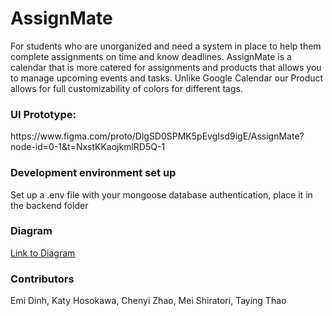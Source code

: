 # AssignMate

For students who are unorganized and need a system in place to help them complete assignments on time and know deadlines. AssignMate is a calendar that is more catered for assignments and products that allows you to manage upcoming events and tasks. Unlike Google Calendar our Product allows for full customizability of colors for different tags.

<h3>UI Prototype:</h3>
https://www.figma.com/proto/DlgSD0SPMK5pEvgIsd9igE/AssignMate?node-id=0-1&t=NxstKKaojkmlRD5Q-1

<h3>Development environment set up</h3>
Set up a .env file with your mongoose database authentication, place it in the backend folder

<h3>Diagram</h3>
<a href= "https://github.com/e-dinh-6/AssignMate/blob/main/diagram.md](https://github.com/e-dinh-6/AssignMate/blob/af2b2f86494679efc69093a69d9fa1873c53f524/docs/diagram.md)" >Link to Diagram</a>

<h3>Contributors</h3>
Emi Dinh, Katy Hosokawa, Chenyi Zhao, Mei Shiratori, Taying Thao
